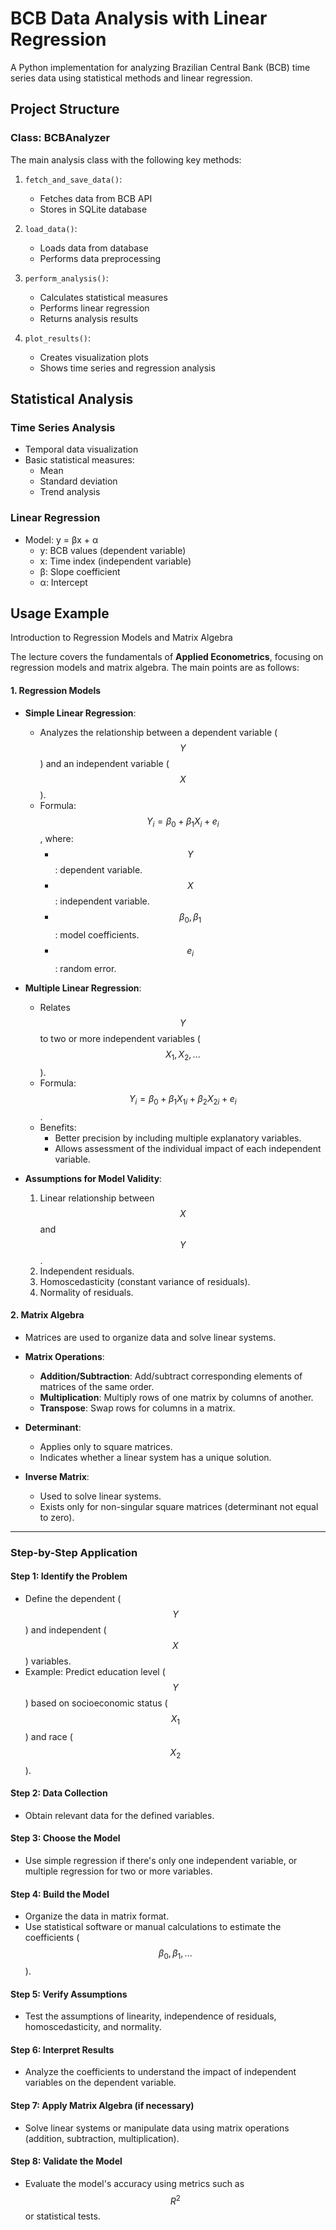 # BCB Data Analysis with Linear Regression

A Python implementation for analyzing Brazilian Central Bank (BCB) time series data using statistical methods and linear regression.

## Project Structure

### Class: BCBAnalyzer

The main analysis class with the following key methods:

1. `fetch_and_save_data()`: 
   - Fetches data from BCB API
   - Stores in SQLite database

2. `load_data()`:
   - Loads data from database
   - Performs data preprocessing

3. `perform_analysis()`:
   - Calculates statistical measures
   - Performs linear regression
   - Returns analysis results

4. `plot_results()`:
   - Creates visualization plots
   - Shows time series and regression analysis

## Statistical Analysis

### Time Series Analysis
- Temporal data visualization
- Basic statistical measures:
  - Mean
  - Standard deviation
  - Trend analysis

### Linear Regression
- Model: y = βx + α
  - y: BCB values (dependent variable)
  - x: Time index (independent variable)
  - β: Slope coefficient
  - α: Intercept

## Usage Example

Introduction to Regression Models and Matrix Algebra

The lecture covers the fundamentals of **Applied Econometrics**, focusing on regression models and matrix algebra. The main points are as follows:

#### 1. **Regression Models**
- **Simple Linear Regression**:
  - Analyzes the relationship between a dependent variable ($$Y$$) and an independent variable ($$X$$).
  - Formula: $$Y_i = \beta_0 + \beta_1 X_i + e_i$$, where:
    - $$Y$$: dependent variable.
    - $$X$$: independent variable.
    - $$\beta_0, \beta_1$$: model coefficients.
    - $$e_i$$: random error.
    
- **Multiple Linear Regression**:
  - Relates $$Y$$ to two or more independent variables ($$X_1, X_2, ...$$).
  - Formula: $$Y_i = \beta_0 + \beta_1 X_{1i} + \beta_2 X_{2i} + e_i$$.
  - Benefits:
    - Better precision by including multiple explanatory variables.
    - Allows assessment of the individual impact of each independent variable.

- **Assumptions for Model Validity**:
  1. Linear relationship between $$X$$ and $$Y$$.
  2. Independent residuals.
  3. Homoscedasticity (constant variance of residuals).
  4. Normality of residuals.

#### 2. **Matrix Algebra**
- Matrices are used to organize data and solve linear systems.
- **Matrix Operations**:
  - **Addition/Subtraction**: Add/subtract corresponding elements of matrices of the same order.
  - **Multiplication**: Multiply rows of one matrix by columns of another.
  - **Transpose**: Swap rows for columns in a matrix.
  
- **Determinant**:
  - Applies only to square matrices.
  - Indicates whether a linear system has a unique solution.
  
- **Inverse Matrix**:
  - Used to solve linear systems.
  - Exists only for non-singular square matrices (determinant not equal to zero).

---

### Step-by-Step Application

#### Step 1: Identify the Problem
- Define the dependent ($$Y$$) and independent ($$X$$) variables.
- Example: Predict education level ($$Y$$) based on socioeconomic status ($$X_1$$) and race ($$X_2$$).

#### Step 2: Data Collection
- Obtain relevant data for the defined variables.

#### Step 3: Choose the Model
- Use simple regression if there's only one independent variable, or multiple regression for two or more variables.

#### Step 4: Build the Model
- Organize the data in matrix format.
- Use statistical software or manual calculations to estimate the coefficients ($$\beta_0, \beta_1, ...$$).

#### Step 5: Verify Assumptions
- Test the assumptions of linearity, independence of residuals, homoscedasticity, and normality.

#### Step 6: Interpret Results
- Analyze the coefficients to understand the impact of independent variables on the dependent variable.

#### Step 7: Apply Matrix Algebra (if necessary)
- Solve linear systems or manipulate data using matrix operations (addition, subtraction, multiplication).

#### Step 8: Validate the Model
- Evaluate the model's accuracy using metrics such as $$R^2$$ or statistical tests.